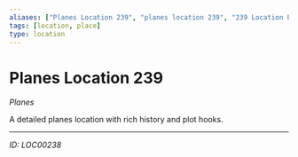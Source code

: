 ```yaml
---
aliases: ["Planes Location 239", "planes location 239", "239 Location Planes"]
tags: [location, place]
type: location
---
```


# Planes Location 239

*Planes*

A detailed planes location with rich history and plot hooks.

---
*ID: LOC00238*